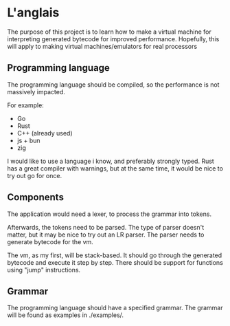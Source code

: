 # L'anglais

The purpose of this project is to learn how to
make a virtual machine for interpreting generated
bytecode for improved performance. Hopefully, this
will apply to making virtual machines/emulators
for real processors

## Programming language

The programming language should be compiled, so
the performance is not massively impacted.

For example:
- Go
- Rust
- C++ (already used)
- js + bun
- zig

I would like to use a language i know, and
preferably strongly typed. Rust has a great
compiler with warnings, but at the same time, it
would be nice to try out go for once.


## Components

The application would need a lexer, to process the
grammar into tokens. 

Afterwards, the tokens need to be parsed. The type
of parser doesn't matter, but it may be nice to
try out an LR parser. The parser needs to generate
bytecode for the vm.

The vm, as my first, will be stack-based. It
should go through the generated bytecode and
execute it step by step. There should be support
for functions  using "jump" instructions.

## Grammar

The programming language should have a specified
grammar. The grammar will be found as examples in
./examples/.

